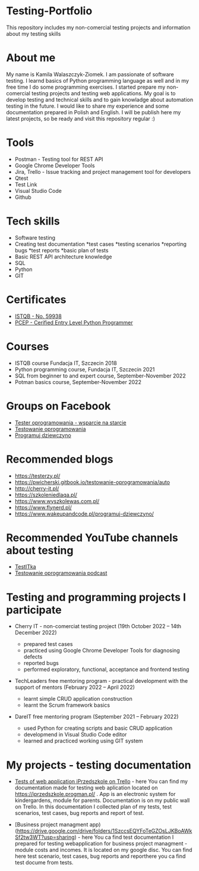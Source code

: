 # Testing-Portfolio
This repository includes my non-comercial testing projects and information about my testing skills

# About me
My name is Kamila Walaszczyk-Ziomek. I am passionate of software testing. I learnd basics of Python programming language as well and in my free time I do some programming exercises. I started prepare my non-comercial testing projects and testing web applications. My goal is to develop testing and technical skills and to gain knowladge about automation testing in the future. I would like to share my experience and some documentation prepared in Polish and English. I will be publish here my latest projects, so be ready and visit this repository regular :)

# Tools

* Postman - Testing tool for REST API
* Google Chrome Developer Tools
* Jira, Trello - Issue tracking and project management tool for developers
* Qtest
* Test Link
* Visual Studio Code
* Github

# Tech skills

* Software testing
* Creating test documentation
*test cases
*testing scenarios
*reporting bugs
*test reports
*basic plan of tests
* Basic REST API architecture knowledge
* SQL
* Python
* GIT

# Certificates
* [ISTQB - No. 59938](http://scr.istqb.org/?name=Kamila+Walaszczyk-Ziomek&number=59938&orderBy=relevancy&orderDirection=&dateStart=&dateEnd=&expiryStart=&expiryEnd=&certificationBody=&examProvider=&certificationLevel=&country=)
* [PCEP - Cerified Entry Level Python Programmer](https://www.credly.com/badges/db85fb42-345a-4112-8735-ccc37c455266?source=linked_in_profile)

# Courses

* ISTQB course Fundacja IT, Szczecin 2018
* Python programming course, Fundacja IT, Szczecin 2021
* SQL from beginner to and expert course, September-November 2022
* Potman basics course, September-November 2022

# Groups on Facebook

* [Tester oprogramowania - wsparcie na starcie](https://www.facebook.com/groups/417833158717454)
* [Testowanie oprogramowania](https://www.facebook.com/groups/141683635854223)
* [Programuj dziewczyno](https://www.facebook.com/groups/1361091490641914)

# Recommended blogs
* https://testerzy.pl/
* https://pwicherski.gitbook.io/testowanie-oprogramowania/auto
* http://cherry-it.pl/
* https://szkoleniedlaqa.pl/
* https://www.wyszkolewas.com.pl/
* https://www.flynerd.pl/
* https://www.wakeupandcode.pl/programuj-dziewczyno/

# Recommended YouTube channels about testing

* [TestITka](https://www.youtube.com/channel/UCrl6b8MxVxuW06Jba0XYZSg)
* [Testowanie oprogramowania podcast](https://www.youtube.com/playlist?list=PLKQUQ-h24rffw7uDYY1xC87c76P93A758)


# Testing and programming projects I participate

* Cherry IT - non-comerciat testing project  (19th October 2022 – 14th December 2022)
  * prepared test cases
  * practiced using Google Chrome Developer Tools for diagnosing defects
  * reported bugs
  * performed exploratory, functional, acceptance and frontend testing

* TechLeaders free mentoring program - practical development with the support of mentors (February 2022 – April 2022)
  * learnt simple CRUD application construction
  * learnt the Scrum framework basics

* DareIT free mentoring program (September 2021 – February 2022)
  * used Python for creating scripts and basic CRUD application
  * developmend in Visual Studio Code editor
  * learned and practiced working using GIT system

# My projects - testing documentation

* [Tests of web application iPrzedszkole on Trello](https://trello.com/b/UElPfCQQ) - here You can find my documentation made for testing web aplication located on  https://iprzedszkole.progman.pl/ . App is an electronic system for kindergardens, module for parents. Documentation is on my public wall on Trello. In this documentation I collected plan of my tests, test scenarios, test cases, bug reports and report of test. 

* [Business project managment app)(https://drive.google.com/drive/folders/1SzccsEQYFoTeGZOsLJKBoAWkSf2tw3WT?usp=sharing) - here You ca find test documentation I prepared for testing webapplication for business project managment - module costs and incomes. It is located on my google disc. You can find here test scenario, test cases, bug reports and reporthere you ca find test docume from tests.


